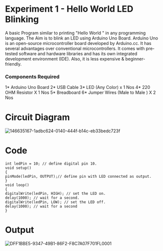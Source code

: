 # Experiment 1 - Hello World LED Blinking

A basic Program similar to printing "Hello World " in any programming language. 
The Aim is to blink an LED using Arduino Uno Board. Arduino Uno is an open-source microcontroller board developed by Arduino.cc.
It has several advantages over conventional microcontrollers. It comes with pre-tested software and hardware libraries and has its own integrated development environment (IDE). 
Also, it is less expensive & beginner-friendly.

### Components Required 

1* Arduino Uno Board
2* USB Cable
3* LED (Any Color) x 1 Nos
4* 220 OHM Resistor X 1 Nos
5* Breadboard
6* Jumper Wires (Male to Male ) X 2 Nos

# Circuit Diagram

![146635167-1adbc624-0140-444f-b14c-eb33bedc723f](https://user-images.githubusercontent.com/76148902/146767091-15fe3110-a9f5-4a37-b680-3560c84ad473.png)


# Code

```
int ledPin = 10; // define digital pin 10.
void setup()
{
pinMode(ledPin, OUTPUT);// define pin with LED connected as output.
}
void loop()
{
digitalWrite(ledPin, HIGH); // set the LED on.
delay(1000); // wait for a second.
digitalWrite(ledPin, LOW); // set the LED off.
delay(1000); // wait for a second
}
```

# Output

![DFF1BBE5-9347-49B1-86F2-F8C7A07F701FL0001](https://user-images.githubusercontent.com/76148902/146946233-31b32bf4-72df-4591-9b3d-8f9f425cf19f.jpg)

